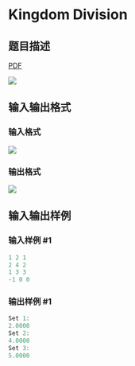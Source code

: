 # Kingdom Division

## 题目描述

[problemUrl]: https://uva.onlinejudge.org/index.php?option=com_onlinejudge&Itemid=8&category=23&page=show_problem&problem=2105

[PDF](https://uva.onlinejudge.org/external/111/p11164.pdf)

![](https://cdn.luogu.com.cn/upload/vjudge_pic/UVA11164/503143a9b2d7216d631d36b601aa2a9ec964d5f1.png)

## 输入输出格式

### 输入格式

![](https://cdn.luogu.com.cn/upload/vjudge_pic/UVA11164/4c35dd7068f118913f642799ed2467e85ae0e147.png)

### 输出格式

![](https://cdn.luogu.com.cn/upload/vjudge_pic/UVA11164/97cb3ebf248f3b30bd9729892f2382701e668fbd.png)

## 输入输出样例

### 输入样例 #1

```cpp
1 2 1
2 4 2
1 3 3
-1 0 0
```


### 输出样例 #1

```cpp
Set 1:
2.0000
Set 2:
4.0000
Set 3:
5.0000
```


